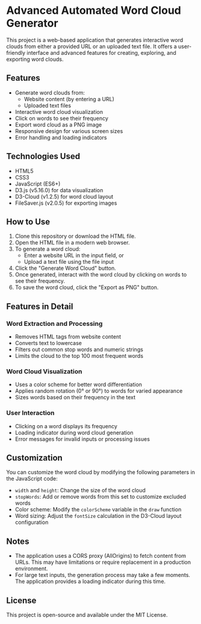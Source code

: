 # Advanced Automated Word Cloud Generator

This project is a web-based application that generates interactive word clouds from either a provided URL or an uploaded text file. It offers a user-friendly interface and advanced features for creating, exploring, and exporting word clouds.

## Features

- Generate word clouds from:
  - Website content (by entering a URL)
  - Uploaded text files
- Interactive word cloud visualization
- Click on words to see their frequency
- Export word cloud as a PNG image
- Responsive design for various screen sizes
- Error handling and loading indicators

## Technologies Used

- HTML5
- CSS3
- JavaScript (ES6+)
- D3.js (v5.16.0) for data visualization
- D3-Cloud (v1.2.5) for word cloud layout
- FileSaver.js (v2.0.5) for exporting images

## How to Use

1. Clone this repository or download the HTML file.
2. Open the HTML file in a modern web browser.
3. To generate a word cloud:
   - Enter a website URL in the input field, or
   - Upload a text file using the file input
4. Click the "Generate Word Cloud" button.
5. Once generated, interact with the word cloud by clicking on words to see their frequency.
6. To save the word cloud, click the "Export as PNG" button.

## Features in Detail

### Word Extraction and Processing
- Removes HTML tags from website content
- Converts text to lowercase
- Filters out common stop words and numeric strings
- Limits the cloud to the top 100 most frequent words

### Word Cloud Visualization
- Uses a color scheme for better word differentiation
- Applies random rotation (0° or 90°) to words for varied appearance
- Sizes words based on their frequency in the text

### User Interaction
- Clicking on a word displays its frequency
- Loading indicator during word cloud generation
- Error messages for invalid inputs or processing issues

## Customization

You can customize the word cloud by modifying the following parameters in the JavaScript code:

- `width` and `height`: Change the size of the word cloud
- `stopWords`: Add or remove words from this set to customize excluded words
- Color scheme: Modify the `colorScheme` variable in the `draw` function
- Word sizing: Adjust the `fontSize` calculation in the D3-Cloud layout configuration

## Notes

- The application uses a CORS proxy (AllOrigins) to fetch content from URLs. This may have limitations or require replacement in a production environment.
- For large text inputs, the generation process may take a few moments. The application provides a loading indicator during this time.

## License

This project is open-source and available under the MIT License.